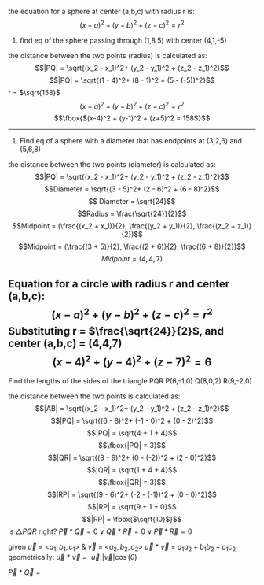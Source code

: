 the equation for a sphere at center (a,b,c) with radius r is:
$$(x-a)^2 + (y-b)^2 + (z-c)^2 = r^2 $$

1. find eq of the sphere passing through (1,8,5) with center (4,1,-5)

the distance between the two points (radius) is calculated as: $$|PQ| = \sqrt{(x_2 - x_1)^2+ (y_2 - y_1)^2 + (z_2 - z_1)^2}$$
$$|PQ| = \sqrt{(1 - 4)^2+ (8 - 1)^2 + (5 - (-5))^2}$$
r = $\sqrt{158}$
$$(x-a)^2 + (y-b)^2 + (z-c)^2 = r^2 $$
$$\fbox{$(x-4)^2 + (y-1)^2 + (z+5)^2 = 158$}$$

----

1. Find eq of a sphere with a diameter that has endpoints at (3,2,6) and (5,6,8)

 the distance between the two points (diameter) is calculated as: $$|PQ| = \sqrt{(x_2 - x_1)^2+ (y_2 - y_1)^2 + (z_2 - z_1)^2}$$
$$Diameter = \sqrt{(3 - 5)^2+ (2 - 6)^2 + (6 - 8)^2}$$
$$ Diameter = \sqrt{24}$$
$$Radius = \frac{\sqrt{24}}{2}$$
$$Midpoint = (\frac{(x_2 + x_1)}{2}, \frac{(y_2 + y_1)}{2}, \frac{(z_2 + z_1)}{2})$$
$$Midpoint = (\frac{(3 + 5)}{2}, \frac{(2 + 6)}{2}, \frac{(6 + 8)}{2})$$
$$Midpoint = (4, 4, 7)$$

Equation for a circle with radius r and center (a,b,c):
$$(x-a)^2 + (y-b)^2 + (z-c)^2 = r^2 $$
Substituting r = $\frac{\sqrt{24}}{2}$, and center (a,b,c) = (4,4,7)
$$(x-4)^2 + (y-4)^2 + (z-7)^2 = 6 $$
---
Find the lengths of the sides of the triangle PQR
P(6,-1,0)
Q(8,0,2)
R(9,-2,0)

the distance between the two points is calculated as: $$|AB| = \sqrt{(x_2 - x_1)^2+ (y_2 - y_1)^2 + (z_2 - z_1)^2}$$
$$|PQ| = \sqrt{(6 - 8)^2+ (-1 - 0)^2 + (0 - 2)^2}$$
$$|PQ| = \sqrt{4 + 1 + 4}$$
$$\fbox{|PQ| = 3}$$
$$|QR| = \sqrt{(8 - 9)^2+ (0 - (-2))^2 + (2 - 0)^2}$$
$$|QR| = \sqrt{1 + 4 + 4}$$
$$\fbox{|QR| = 3}$$
$$|RP| = \sqrt{(9 - 6)^2+ (-2 - (-1))^2 + (0 - 0)^2}$$
$$|RP| = \sqrt{9 + 1 + 0}$$
$$|RP| = \fbox{$\sqrt{10}$}$$
is $\triangle{PQR}$ right?
$\overrightarrow{P} * \overrightarrow{Q} = 0 \vee \overrightarrow{Q} * \overrightarrow{R} = 0 \vee \overrightarrow{P} * \overrightarrow{R} = 0$

given  $\overrightarrow{u}$ = <$a_1,b_1,c_1$> &  $\overrightarrow{v}$ = <$a_2,b_2, c_2$>
	$\overrightarrow{u}$ * $\overrightarrow{v}$ = $a_1a_2 + b_1b_2 + c_1c_2$
geometrically:
	$\overrightarrow{u}$ * $\overrightarrow{v}$ = |$\overrightarrow{u}$||$\overrightarrow{v}$|$\cos(\theta)$
	
$\overrightarrow{P} * \overrightarrow{Q}$ = 